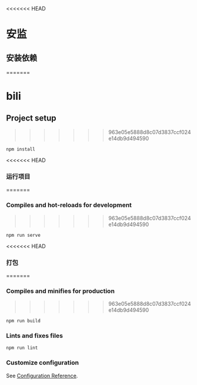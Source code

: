 <<<<<<< HEAD
# 安监

## 安装依赖
=======
# bili

## Project setup
>>>>>>> 963e05e5888d8c07d3837ccf024e14db9d494590
```
npm install
```

<<<<<<< HEAD
### 运行项目
=======
### Compiles and hot-reloads for development
>>>>>>> 963e05e5888d8c07d3837ccf024e14db9d494590
```
npm run serve
```

<<<<<<< HEAD
### 打包
=======
### Compiles and minifies for production
>>>>>>> 963e05e5888d8c07d3837ccf024e14db9d494590
```
npm run build
```

### Lints and fixes files
```
npm run lint
```

### Customize configuration
See [Configuration Reference](https://cli.vuejs.org/config/).
